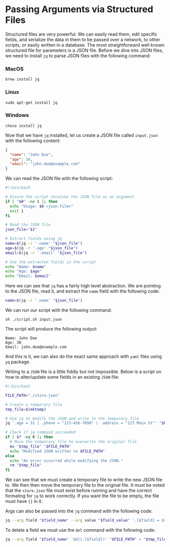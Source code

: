 # Passing Arguments via Structured Files

Structured files are very powerful. We can easily read them, edit specific fields, and serialize the data in them to be passed over a network, to other scripts, or easily written in a database. The most straightforward well known structured file for parameters is a JSON file. Before we dive into JSON files, we need to install `jq` to parse JSON files with the following command:

### MacOS
```shell
brew install jq
```

### Linux
```shell
sudo apt-get install jq
```

### Windows
```shell
choco install jq
```

Now that we have `jq` installed, let us create a JSON file called `input.json` with the following content:

```json
{
  "name": "John Doe",
  "age": 30,
  "email": "john.doe@example.com"
}
```

We can read the JSON file with the following script:

```bash
#!/bin/bash

# Ensure the script receives the JSON file as an argument
if [ "$#" -ne 1 ]; then
  echo "Usage: $0 <json-file>"
  exit 1
fi

# Read the JSON file
json_file="$1"

# Extract fields using jq
name=$(jq -r '.name' "$json_file")
age=$(jq -r '.age' "$json_file")
email=$(jq -r '.email' "$json_file")

# Use the extracted fields in the script
echo "Name: $name"
echo "Age: $age"
echo "Email: $email"
```

Here we can see that `jq` has a fairly high level abstraction. We are pointing to the JSON file, read it, and extract the `name` field with the following code:

```bash
name=$(jq -r '.name' "$json_file")
```

We can run our script with the following command:

```shell
sh ./script.sh input.json
```

The script will produce the following output:

```shell
Name: John Doe
Age: 30
Email: john.doe@example.com
```

And this is it, we can also do the exact same approach with `yaml` files using `yq` package.

Writing to a `JSON` file is a little fiddly but not impossible. Below is a script on how to alter/update some fields in an existing `JSON` file:

```bash
#!/bin/bash

FILE_PATH="./store.json"

# Create a temporary file
tmp_file=$(mktemp)

# Use jq to modify the JSON and write to the temporary file
jq '.age = 31 | .phone = "123-456-7890" | .address = "123 Main St"' "$FILE_PATH" > "$tmp_file"

# Check if jq command succeeded
if [ $? -eq 0 ]; then
  # Move the temporary file to overwrite the original file
  mv "$tmp_file" "$FILE_PATH"
  echo "Modified JSON written to $FILE_PATH"
else
  echo "An error occurred while modifying the JSON."
  rm "$tmp_file"
fi
```

We can see that we must create a temporary file to write the new JSON file to. We then then move the temporary file to the original file. It must be noted that the `store.json` file must exist before running and have the correct formating for `jq` to work correctly. If you want the file to be empty, the file must have `{}` in it. 

Args can also be passed into the `jq` command with the following code:

```bash
jq --arg field "$field_name" --arg value "$field_value" '.[$field] = $value' "$FILE_PATH" > "$tmp_file"
```

To delete a field we must use the `del` command with the following code:

```bash
jq --arg field "$field_name" 'del(.[$field])' "$FILE_PATH" > "$tmp_file"
```